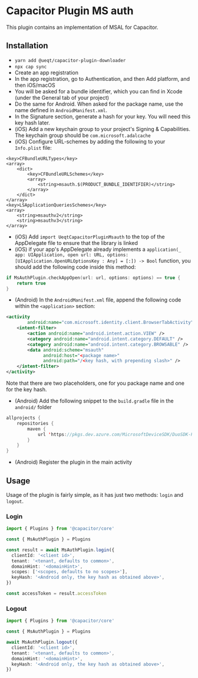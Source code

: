 # Capacitor Plugin MS auth

This plugin contains an implementation of MSAL for Capacitor.

## Installation

- `yarn add @ueqt/capacitor-plugin-downloader`
- `npx cap sync`
- Create an app registration
- In the app registration, go to Authentication, and then Add platform, and then iOS/macOS
- You will be asked for a bundle identifier, which you can find in Xcode (under the General tab of your project)
- Do the same for Android. When asked for the package name, use the name defined in `AndroidManifest.xml`.
- In the Signature section, generate a hash for your key. You will need this key hash later.
- (iOS) Add a new keychain group to your project's Signing & Capabilities. The keychain group should be `com.microsoft.adalcache`
- (iOS) Configure URL-schemes by adding the following to your `Info.plist` file:

```
<key>CFBundleURLTypes</key>
<array>
    <dict>
        <key>CFBundleURLSchemes</key>
        <array>
            <string>msauth.$(PRODUCT_BUNDLE_IDENTIFIER)</string>
        </array>
    </dict>
</array>
<key>LSApplicationQueriesSchemes</key>
<array>
    <string>msauthv2</string>
    <string>msauthv3</string>
</array>
```

- (iOS) Add `import UeqtCapacitorPluginMsauth` to the top of the AppDelegate file to ensure that the library is linked
- (iOS) if your app's AppDelegate already implements a `application(_ app: UIApplication, open url: URL, options: [UIApplication.OpenURLOptionsKey : Any] = [:]) -> Bool` function, you should add the following code inside this method:

```swift
if MsAuthPlugin.checkAppOpen(url: url, options: options) == true {
    return true
}
```

- (Android) In the `AndroidManifest.xml` file, append the following code within the `<application>` section:

```xml
<activity
        android:name="com.microsoft.identity.client.BrowserTabActivity">
    <intent-filter>
        <action android:name="android.intent.action.VIEW" />
        <category android:name="android.intent.category.DEFAULT" />
        <category android:name="android.intent.category.BROWSABLE" />
        <data android:scheme="msauth"
              android:host="<package name>"
              android:path="/<key hash, with prepending slash>" />
    </intent-filter>
</activity>
```

Note that there are two placeholders, one for you package name and one for the key hash.

- (Android) Add the following snippet to the `build.gradle` file in the `android/` folder

```java
allprojects {
    repositories {
        maven {
            url 'https://pkgs.dev.azure.com/MicrosoftDeviceSDK/DuoSDK-Public/_packaging/Duo-SDK-Feed/maven/v1'
        }
    }
}
```

- (Android) Register the plugin in the main activity

## Usage

Usage of the plugin is fairly simple, as it has just two methods: `login` and `logout`.

### Login

```typescript
import { Plugins } from '@capacitor/core'

const { MsAuthPlugin } = Plugins

const result = await MsAuthPlugin.login({
  clientId: '<client id>',
  tenant: '<tenant, defaults to common>',
  domainHint: '<domainHint>',
  scopes: ['<scopes, defaults to no scopes>'],
  keyHash: '<Android only, the key hash as obtained above>',
})

const accessToken = result.accessToken
```

### Logout

```typescript
import { Plugins } from '@capacitor/core'

const { MsAuthPlugin } = Plugins

await MsAuthPlugin.logout({
  clientId: '<client id>',
  tenant: '<tenant, defaults to common>',
  domainHint: '<domainHint>',
  keyHash: '<Android only, the key hash as obtained above>',
})
```
